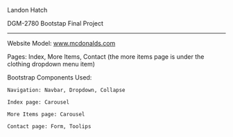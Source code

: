 Landon Hatch

DGM-2780 Bootstap Final Project

----------------------------------

Website Model: www.mcdonalds.com

Pages: Index, More Items, Contact (the more items page is under the clothing dropdown menu item)

Bootstrap Components Used:

    Navigation: Navbar, Dropdown, Collapse

    Index page: Carousel
    
    More Items page: Carousel
    
    Contact page: Form, Toolips